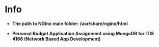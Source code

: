 # Info

- **The path to NGInx main folder:
/usr/share/nginx/html**


- **Personal Budget Application Assignment using MongoDB for ITIS 4166 (Network Based App Development)**


